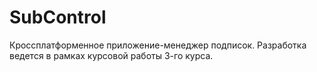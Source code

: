 # SubControl

Кроссплатформенное приложение-менеджер подписок.
Разработка ведется в рамках курсовой работы 3-го курса.


